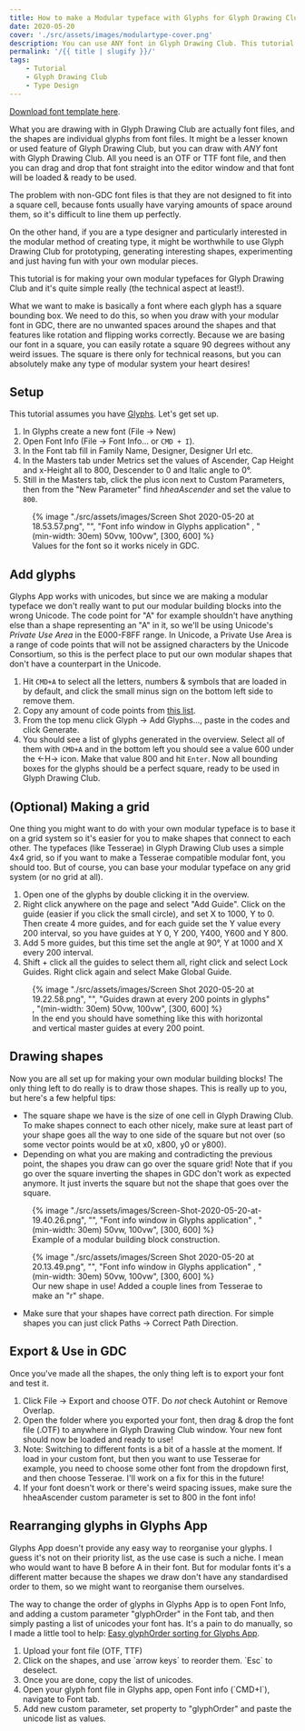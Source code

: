 ```yaml
---
title: How to make a Modular typeface with Glyphs for Glyph Drawing Club
date: 2020-05-20
cover: './src/assets/images/modulartype-cover.png'
description: You can use ANY font in Glyph Drawing Club. This tutorial is about making your own set of glyphs.
permalink: '/{{ title | slugify }}/'
tags:
    - Tutorial
    - Glyph Drawing Club
    - Type Design
---
```


[Download font template here](https://drive.google.com/open?id=1c7f1nsu0Ou-AlVM0P4IVia4ujB6zxZMd).

What you are drawing with in Glyph Drawing Club are actually font files, and the shapes are individual glyphs from font files. It might be a lesser known or used feature of Glyph Drawing Club, but you can draw with _ANY_ font with Glyph Drawing Club. All you need is an OTF or TTF font file, and then you can drag and drop that font straight into the editor window and that font will be loaded & ready to be used.

The problem with non-GDC font files is that they are not designed to fit into a square cell, because fonts usually have varying amounts of space around them, so it's difficult to line them up perfectly.

On the other hand, if you are a type designer and particularly interested in the modular method of creating type, it might be worthwhile to use Glyph Drawing Club for prototyping, generating interesting shapes, experimenting and just having fun with your own modular pieces.

This tutorial is for making your own modular typefaces for Glyph Drawing Club and it's quite simple really (the technical aspect at least!).

What we want to make is basically a font where each glyph has a square bounding box. We need to do this, so when you draw with your modular font in GDC, there are no unwanted spaces around the shapes and that features like rotation and flipping works correctly. Because we are basing our font in a square, you can easily rotate a square 90 degrees without any weird issues. The square is there only for technical reasons, but you can absolutely make any type of modular system your heart desires!

## Setup

This tutorial assumes you have [Glyphs](https://glyphsapp.com/). Let's get set up.

1. In Glyphs create a new font (File -> New)
2. Open Font Info (File -> Font Info... or `CMD + I`).
3. In the Font tab fill in Family Name, Designer, Designer Url etc.
4. In the Masters tab under Metrics set the values of Ascender, Cap Height and x-Height all to 800, Descender to 0 and Italic angle to 0°.
5. Still in the Masters tab, click the plus icon next to Custom Parameters, then from the "New Parameter" find _hheaAscender_ and set the value to `800`.

<figure class="u-image-full-width">
    {% image
        "./src/assets/images/Screen Shot 2020-05-20 at 18.53.57.png",
        "",
        "Font info window in Glyphs application" ,
        "(min-width: 30em) 50vw, 100vw",
        [300, 600]
    %}
    <figcaption>Values for the font so it works nicely in GDC.</figcaption>
</figure>

## Add glyphs

Glyphs App works with unicodes, but since we are making a modular typeface we don't really want to put our modular building blocks into the wrong Unicode. The code point for "A" for example shouldn't have anything else than a shape representing an "A" in it, so we'll be using Unicode's _Private Use Area_ in the E000-F8FF range. In Unicode, a Private Use Area is a range of code points that will not be assigned characters by the Unicode Consortium, so this is the perfect place to put our own modular shapes that don't have a counterpart in the Unicode.

1. Hit `CMD+A` to select all the letters, numbers & symbols that are loaded in by default, and click the small minus sign on the bottom left side to remove them.
2. Copy any amount of code points from [this list](https://gist.github.com/hlotvonen/57be3327a17591d999a969a81be21f86).
3. From the top menu click Glyph -> Add Glyphs..., paste in the codes and click Generate.
4. You should see a list of glyphs generated in the overview. Select all of them with `CMD+A` and in the bottom left you should see a value 600 under the <-H-> icon. Make that value 800 and hit `Enter`. Now all bounding boxes for the glyphs should be a perfect square, ready to be used in Glyph Drawing Club.

## (Optional) Making a grid

One thing you might want to do with your own modular typeface is to base it on a grid system so it's easier for you to make shapes that connect to each other. The typefaces (like Tesserae) in Glyph Drawing Club uses a simple 4x4 grid, so if you want to make a Tesserae compatible modular font, you should too. But of course, you can base your modular typeface on any grid system (or no grid at all).

1. Open one of the glyphs by double clicking it in the overview.
2. Right click anywhere on the page and select "Add Guide". Click on the guide (easier if you click the small circle), and set X to 1000, Y to 0. Then create 4 more guides, and for each guide set the Y value every 200 interval, so you have guides at Y 0, Y 200, Y400, Y600 and Y 800.
3. Add 5 more guides, but this time set the angle at 90°, Y at 1000 and X every 200 interval.
4. Shift + click all the guides to select them all, right click and select Lock Guides. Right click again and select Make Global Guide.

<figure class="u-image-full-width">
    {% image
        "./src/assets/images/Screen Shot 2020-05-20 at 19.22.58.png",
        "",
        "Guides drawn at every 200 points in glyphs" ,
        "(min-width: 30em) 50vw, 100vw",
        [300, 600]
    %}
    <figcaption>In the end you should have something like this with horizontal and vertical master guides at every 200 point.</figcaption>
</figure>

## Drawing shapes

Now you are all set up for making your own modular building blocks! The only thing left to do really is to draw those shapes. This is really up to you, but here's a few helpful tips:

-   The square shape we have is the size of one cell in Glyph Drawing Club. To make shapes connect to each other nicely, make sure at least part of your shape goes all the way to one side of the square but not over (so some vector points would be at x0, x800, y0 or y800).
-   Depending on what you are making and contradicting the previous point, the shapes you draw can go over the square grid! Note that if you go over the square inverting the shapes in GDC don't work as expected anymore. It just inverts the square but not the shape that goes over the square.

<figure class="u-image-full-width">
    {% image
        "./src/assets/images/Screen-Shot-2020-05-20-at-19.40.26.png",
        "",
        "Font info window in Glyphs application" ,
        "(min-width: 30em) 50vw, 100vw",
        [300, 600]
    %}
    <figcaption>Example of a modular building block construction.</figcaption>
</figure>

<figure class="u-image-full-width">
    {% image
        "./src/assets/images/Screen Shot 2020-05-20 at 20.13.49.png",
        "",
        "Font info window in Glyphs application" ,
        "(min-width: 30em) 50vw, 100vw",
        [300, 600]
    %}
    <figcaption>Our new shape in use! Added a couple lines from Tesserae to make an "r" shape.</figcaption>
</figure>

-   Make sure that your shapes have correct path direction. For simple shapes you can just click Paths -> Correct Path Direction.

## Export & Use in GDC

Once you've made all the shapes, the only thing left is to export your font and test it.

1. Click File -> Export and choose OTF. Do _not_ check Autohint or Remove Overlap.
2. Open the folder where you exported your font, then drag & drop the font file (.OTF) to anywhere in Glyph Drawing Club window. Your new font should now be loaded and ready to use!
3. Note: Switching to different fonts is a bit of a hassle at the moment. If load in your custom font, but then you want to use Tesserae for example, you need to choose some other font from the dropdown first, and then choose Tesserae. I'll work on a fix for this in the future!
4. If your font doesn't work or there's weird spacing issues, make sure the hheaAscender custom parameter is set to 800 in the font info!

## Rearranging glyphs in Glyphs App

Glyphs App doesn't provide any easy way to reorganise your glyphs. I guess it's not on their priority list, as the use case is such a niche. I mean who would want to have B before A in their font. But for modular fonts it's a different matter because the shapes we draw don't have any standardised order to them, so we might want to reorganise them ourselves.

The way to change the order of glyphs in Glyphs App is to open Font Info, and adding a custom parameter "glyphOrder" in the Font tab, and then simply pasting a list of unicodes your font has. It's a pain to do manually, so I made a little tool to help: [Easy glyphOrder sorting for Glyphs App](https://glyph-organiser.surge.sh/).

1. Upload your font file (OTF, TTF)
2. Click on the shapes, and use \`arrow keys\` to reorder them. \`Esc\` to deselect.
3. Once you are done, copy the list of unicodes.
4. Open your glyph font file in Glyphs app, open Font info (\`CMD+I\`), navigate to Font tab.
5. Add new custom parameter, set property to "glyphOrder" and paste the unicode list as values.
